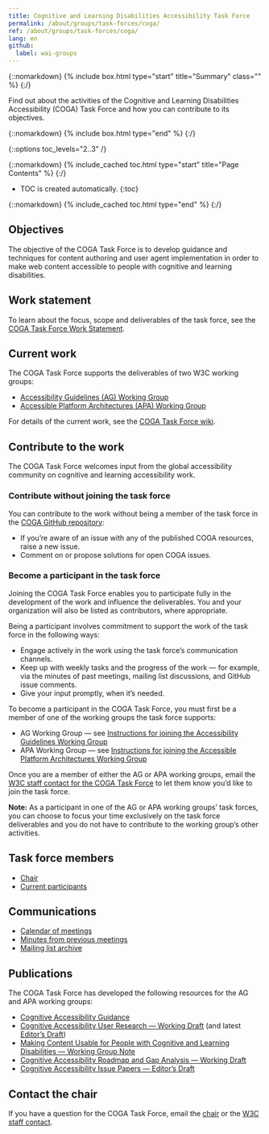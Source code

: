 ```yaml
---
title: Cognitive and Learning Disabilities Accessibility Task Force
permalink: /about/groups/task-forces/coga/
ref: /about/groups/task-forces/coga/
lang: en
github:
  label: wai-groups
---
```


{::nomarkdown}
{% include box.html type="start" title="Summary" class="" %}
{:/}

Find out about the activities of the Cognitive and Learning Disabilities Accessibility (COGA) Task Force and how you can contribute to its objectives.

{::nomarkdown}
{% include box.html type="end" %}
{:/}

{::options toc_levels="2..3" /}

{::nomarkdown}
{% include_cached toc.html type="start" title="Page Contents" %}
{:/}

-   TOC is created automatically.
{:toc}

{::nomarkdown}
{% include_cached toc.html type="end" %}
{:/}

## Objectives

The objective of the COGA Task Force is to develop guidance and techniques for content authoring and user agent implementation in order to make web content accessible to people with cognitive and learning disabilities.

## Work statement

To learn about the focus, scope and deliverables of the task force, see the [COGA Task Force Work Statement](/about/groups/task-forces/coga/work-statement/).

## Current work

The COGA Task Force supports the deliverables of two W3C working groups:

* [Accessibility Guidelines (AG) Working Group](/about/groups/agwg/)
* [Accessible Platform Architectures (APA) Working Group](/about/groups/apawg/)

For details of the current work, see the [COGA Task Force wiki](https://www.w3.org/WAI/GL/task-forces/coga/wiki).

## Contribute to the work

The COGA Task Force welcomes input from the global accessibility community on cognitive and learning accessibility work.

### Contribute without joining the task force

You can contribute to the work without being a member of the task force in the [COGA GitHub repository](https://github.com/w3c/coga/issues):
* If you’re aware of an issue with any of the published COGA resources, raise a new issue.
* Comment on or propose solutions for open COGA issues.

### Become a participant in the task force

Joining the COGA Task Force enables you to participate fully in the development of the work and influence the deliverables. You and your organization will also be listed as contributors, where appropriate.

Being a participant involves commitment to support the work of the task force in the following ways:

* Engage actively in the work using the task force’s communication channels.
* Keep up with weekly tasks and the progress of the work &mdash; for example, via the minutes of past meetings, mailing list discussions, and GitHub issue comments.
* Give your input promptly, when it’s needed.

To become a participant in the COGA Task Force, you must first be a member of one of the working groups the task force supports:
* AG Working Group &mdash; see [Instructions for joining the Accessibility Guidelines Working Group](https://www.w3.org/groups/wg/ag/instructions/)
* APA Working Group &mdash; see [Instructions for joining the Accessible Platform Architectures Working Group](https://www.w3.org/groups/wg/apa/instructions/)

Once you are a member of either the AG or APA working groups, email the [W3C staff contact for the COGA Task Force](https://www.w3.org/groups/tf/cognitive-a11y-tf/participants/#staff) to let them know you’d like to join the task force.

**Note:** As a participant in one of the AG or APA working groups’ task forces, you can choose to focus your time exclusively on the task force deliverables and you do not have to contribute to the working group’s other activities.

## Task force members

* [Chair](https://www.w3.org/groups/tf/cognitive-a11y-tf/participants/#chairs)
* [Current participants](https://www.w3.org/groups/tf/cognitive-a11y-tf/participants/#participants)

## Communications

* [Calendar of meetings](https://www.w3.org/groups/tf/cognitive-a11y-tf/calendar/)
* [Minutes from previous meetings](https://www.w3.org/WAI/GL/task-forces/coga/minutes)
* [Mailing list archive](http://lists.w3.org/Archives/Public/public-cognitive-a11y-tf/)

## Publications

The COGA Task Force has developed the following resources for the AG and APA working groups:

* [Cognitive Accessibility Guidance](https://www.w3.org/WAI/WCAG2/supplemental/#cognitiveaccessibilityguidance)
* [Cognitive Accessibility User Research &mdash; Working Draft](https://www.w3.org/TR/2015/WD-coga-user-research-20150115/) (and latest [Editor’s Draft](https://w3c.github.io/coga/user-research/))
* [Making Content Usable for People with Cognitive and Learning Disabilities &mdash; Working Group Note](https://www.w3.org/TR/coga-usable/)
* [Cognitive Accessibility Roadmap and Gap Analysis &mdash; Working Draft](https://w3c.github.io/coga/gap-analysis/)
* [Cognitive Accessibility Issue Papers &mdash; Editor’s Draft](https://w3c.github.io/coga/issue-papers/)

## Contact the chair

If you have a question for the COGA Task Force, email the [chair](https://www.w3.org/groups/tf/cognitive-a11y-tf/participants/#chairs) or the [W3C staff contact](https://www.w3.org/groups/tf/cognitive-a11y-tf/participants/#staff).